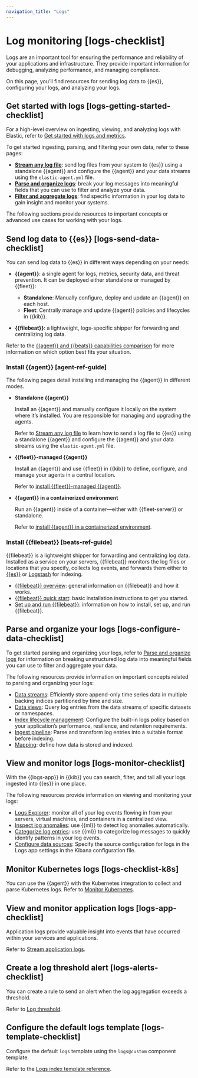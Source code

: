 ```yaml
---
navigation_title: "Logs"
---
```


# Log monitoring [logs-checklist]


Logs are an important tool for ensuring the performance and reliability of your applications and infrastructure. They provide important information for debugging, analyzing performance, and managing compliance.

On this page, you’ll find resources for sending log data to {{es}}, configuring your logs, and analyzing your logs.


## Get started with logs [logs-getting-started-checklist] 

For a high-level overview on ingesting, viewing, and analyzing logs with Elastic, refer to [Get started with logs and metrics](../../../solutions/observability/infra-and-hosts/get-started-with-system-metrics.md).

To get started ingesting, parsing, and filtering your own data, refer to these pages:

* **[Stream any log file](../../../solutions/observability/logs/stream-any-log-file.md)**: send log files from your system to {{es}} using a standalone {{agent}} and configure the {{agent}} and your data streams using the `elastic-agent.yml` file.
* **[Parse and organize logs](../../../solutions/observability/logs/parse-route-logs.md)**: break your log messages into meaningful fields that you can use to filter and analyze your data.
* **[Filter and aggregate logs](../../../solutions/observability/logs/filter-aggregate-logs.md)**: find specific information in your log data to gain insight and monitor your systems.

The following sections provide resources to important concepts or advanced use cases for working with your logs.


## Send log data to {{es}} [logs-send-data-checklist] 

You can send log data to {{es}} in different ways depending on your needs:

* **{{agent}}**: a single agent for logs, metrics, security data, and threat prevention. It can be deployed either standalone or managed by {{fleet}}:

    * **Standalone**: Manually configure, deploy and update an {{agent}} on each host.
    * **Fleet**: Centrally manage and update {{agent}} policies and lifecycles in {{kib}}.

* **{{filebeat}}**: a lightweight, logs-specific shipper for forwarding and centralizing log data.

Refer to the [{{agent}} and {{beats}} capabilities comparison](../../../manage-data/ingest/tools.md) for more information on which option best fits your situation.


### Install {{agent}} [agent-ref-guide] 

The following pages detail installing and managing the {{agent}} in different modes.

* **Standalone {{agent}}**

    Install an {{agent}} and manually configure it locally on the system where it’s installed. You are responsible for managing and upgrading the agents.

    Refer to [Stream any log file](../../../solutions/observability/logs/stream-any-log-file.md) to learn how to send a log file to {{es}} using a standalone {{agent}} and configure the {{agent}} and your data streams using the `elastic-agent.yml` file.

* **{{fleet}}-managed {{agent}}**

    Install an {{agent}} and use {{fleet}} in {{kib}} to define, configure, and manage your agents in a central location.

    Refer to [install {{fleet}}-managed {{agent}}](asciidocalypse://docs/docs-content/docs/reference/ingestion-tools/fleet/install-fleet-managed-elastic-agent.md).

* **{{agent}} in a containerized environment**

    Run an {{agent}} inside of a container—either with {{fleet-server}} or standalone.

    Refer to [install {{agent}} in a containerized environment](asciidocalypse://docs/docs-content/docs/reference/ingestion-tools/fleet/install-elastic-agents-in-containers.md).



### Install {{filebeat}} [beats-ref-guide] 

{{filebeat}} is a lightweight shipper for forwarding and centralizing log data. Installed as a service on your servers, {{filebeat}} monitors the log files or locations that you specify, collects log events, and forwards them either to [{{es}}](https://www.elastic.co/guide/en/elasticsearch/reference/current) or [Logstash](https://www.elastic.co/guide/en/logstash/current) for indexing.

* [{{filebeat}} overview](asciidocalypse://docs/beats/docs/reference/ingestion-tools/beats-filebeat/filebeat-overview.md): general information on {{filebeat}} and how it works.
* [{{filebeat}} quick start](asciidocalypse://docs/beats/docs/reference/ingestion-tools/beats-filebeat/filebeat-installation-configuration.md): basic installation instructions to get you started.
* [Set up and run {{filebeat}}](asciidocalypse://docs/beats/docs/reference/ingestion-tools/beats-filebeat/setting-up-running.md): information on how to install, set up, and run {{filebeat}}.


## Parse and organize your logs [logs-configure-data-checklist] 

To get started parsing and organizing your logs, refer to [Parse and organize logs](../../../solutions/observability/logs/parse-route-logs.md) for information on breaking unstructured log data into meaningful fields you can use to filter and aggregate your data.

The following resources provide information on important concepts related to parsing and organizing your logs:

* [Data streams](../../../manage-data/data-store/index-types/data-streams.md): Efficiently store append-only time series data in multiple backing indices partitioned by time and size.
* [Data views](../../../explore-analyze/find-and-organize/data-views.md): Query log entries from the data streams of specific datasets or namespaces.
* [Index lifecycle management](../../../manage-data/lifecycle/index-lifecycle-management/tutorial-customize-built-in-policies.md): Configure the built-in logs policy based on your application’s performance, resilience, and retention requirements.
* [Ingest pipeline](../../../manage-data/ingest/transform-enrich/ingest-pipelines.md): Parse and transform log entries into a suitable format before indexing.
* [Mapping](../../../manage-data/data-store/mapping.md): define how data is stored and indexed.


## View and monitor logs [logs-monitor-checklist] 

With the {{logs-app}} in {{kib}} you can search, filter, and tail all your logs ingested into {{es}} in one place.

The following resources provide information on viewing and monitoring your logs:

* [Logs Explorer](../../../solutions/observability/logs/logs-explorer.md): monitor all of your log events flowing in from your servers, virtual machines, and containers in a centralized view.
* [Inspect log anomalies](../../../solutions/observability/logs/inspect-log-anomalies.md): use {{ml}} to detect log anomalies automatically.
* [Categorize log entries](../../../solutions/observability/logs/categorize-log-entries.md): use {{ml}} to categorize log messages to quickly identify patterns in your log events.
* [Configure data sources](../../../solutions/observability/logs/configure-data-sources.md): Specify the source configuration for logs in the Logs app settings in the Kibana configuration file.


## Monitor Kubernetes logs [logs-checklist-k8s] 

You can use the {{agent}} with the Kubernetes integration to collect and parse Kubernetes logs. Refer to [Monitor Kubernetes](../../../solutions/observability/infra-and-hosts/tutorial-observe-kubernetes-deployments.md).


## View and monitor application logs [logs-app-checklist] 

Application logs provide valuable insight into events that have occurred within your services and applications.

Refer to [Stream application logs](../../../solutions/observability/logs/stream-application-logs.md).


## Create a log threshold alert [logs-alerts-checklist] 

You can create a rule to send an alert when the log aggregation exceeds a threshold.

Refer to [Log threshold](../../../solutions/observability/incident-management/create-log-threshold-rule.md).


## Configure the default logs template [logs-template-checklist] 

Configure the default `logs` template using the `logs@custom` component template.

Refer to the [Logs index template reference](../../../solutions/observability/unknown-bucket/logs-index-template-reference.md).










